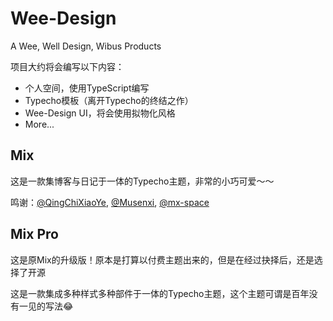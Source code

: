 # Wee-Design 

A Wee, Well Design, Wibus Products

项目大约将会编写以下内容：

- 个人空间，使用TypeScript编写
- Typecho模板（离开Typecho的终结之作）
- Wee-Design UI，将会使用拟物化风格
- More...

## Mix

这是一款集博客与日记于一体的Typecho主题，非常的小巧可爱～～

鸣谢：[@QingChiXiaoYe](https://github.com/QingChiXiaoYe), [@Musenxi](https://github.com/Musenxi), [@mx-space](/mx-space)

## Mix Pro

这是原Mix的升级版！原本是打算以付费主题出来的，但是在经过抉择后，还是选择了开源

这是一款集成多种样式多种部件于一体的Typecho主题，这个主题可谓是百年没有一见的写法😂

